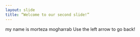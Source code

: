 ```yaml
---
layout: slide
title: “Welcome to our second slide!”
---
```

my name is morteza mogharrab
Use the left arrow to go back!

